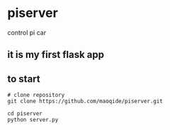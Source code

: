 # piserver
control pi car

## it is my first flask app

## to start
```shell
# clone repository
git clone https://github.com/maoqide/piserver.git

cd piserver
python server.py
```
